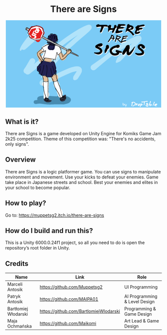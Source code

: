 <h1 align="center"><b>There are Signs</b></h3>

<p align="center">
  <img src="readme_files/banner.png" width="500"/>
</p>

## What is it?
There are Signs is a game developed on Unity Engine for Komiks Game Jam 2k25 competition. Theme of this competition was: "There's no accidents, only signs".

## Overview
There are Signs is a logic platformer game. You can use signs to manipulate environment and movement. Use your kicks to defeat your enemies. Game take place in Japanese streets and school. Best your enemies and elites in your school to become popular. 

## How to play?
Go to: https://muppetsg2.itch.io/there-are-signs

## How do I build and run this?
This is a Unity 6000.0.24f1 project, so all you need to do is open the repository’s root folder in Unity.

## Credits
| Name | Link | Role |
|------|--------|--------|
| Marceli Antosik | https://github.com/Muppetsg2 | UI Programming |
| Patryk Antosik | https://github.com/MAIPA01 | AI Programming & Level Design |
| Bartłomiej Włodarski | https://github.com/BartlomiejWlodarski | Programming & Game Design |
| Maja Ochmańska | https://github.com/Maikomi | Art Lead & Game Design |
